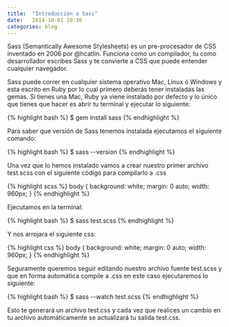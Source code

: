 ```yaml
---
title:  "Introducción a Sass"
date:   2014-10-01 20:30
categories: blog
---
```

Sass (Semantically Awesome Stylesheets) es un pre-procesador de CSS inventado en 2006 por @hcatlin. Funciona como un compilador, tu como desarrollador escribes Sass y te convierte a CSS que puede entender cualquier navegador.

Sass puede correr en cualquier sistema operativo Mac, Linux ó Windows y esta escrito en Ruby por lo cual primero deberás tener instaladas las gemas. Si tienes una Mac, Ruby ya viene instalado por defecto y lo único que tienes que hacer es abrir tu terminal y ejecutar lo siguiente:

{% highlight bash %}
$ gem install sass
{% endhighlight %}

Para saber que versión de Sass tenemos instalada ejecutamos el siguiente comando:

{% highlight bash %}
$ sass --version
{% endhighlight %}

Una vez que lo hemos instalado vamos a crear nuestro primer archivo test.scss con el siguiente código para compilarlo a .css

{% highlight scss %}
body {
  background: white;
  margin: 0 auto;
  width: 960px;
}
{% endhighlight %}

Ejecutamos en la terminal:

{% highlight bash %}
$ sass test.scss
{% endhighlight %}

Y nos arrojara el siguiente css:

{% highlight css %}
body {
  background: white;
  margin: 0 auto;
  width: 960px;
}
{% endhighlight %}

Seguramente queremos seguir editando nuestro archivo fuente test.scss y que en forma automática compile a .css en este caso ejecutaremos lo siguiente:

{% highlight bash %}
$ sass --watch test.scss
{% endhighlight %}

Esto te generará un archivo test.css y cada vez que realices un cambio en tu archivo automáticamente se actualizará tu salida test.css.
